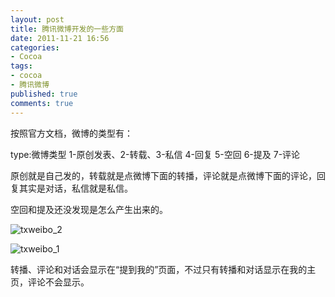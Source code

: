 ```yaml
---
layout: post
title: 腾讯微博开发的一些方面
date: 2011-11-21 16:56
categories:
- Cocoa
tags:
- cocoa
- 腾讯微博
published: true
comments: true
---
```

按照官方文档，微博的类型有：

type:微博类型 1-原创发表、2-转载、3-私信 4-回复 5-空回 6-提及 7-评论

原创就是自己发的，转载就是点微博下面的转播，评论就是点微博下面的评论，回复其实是对话，私信就是私信。

空回和提及还没发现是怎么产生出来的。

![txweibo_2](http://phaibin.tk/wp-content/uploads/2011/11/txweibo_2.png)

![txweibo_1](http://phaibin.tk/wp-content/uploads/2011/11/txweibo_1.png)

转播、评论和对话会显示在“提到我的”页面，不过只有转播和对话显示在我的主页，评论不会显示。
